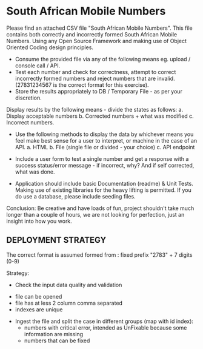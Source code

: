 # South African Mobile Numbers

Please find an attached CSV file "South African Mobile Numbers". This file contains both
correctly and incorrectly formed South African Mobile Numbers.
Using any Open Source Framework and making use of Object Oriented Coding design
principles.

* Consume the provided file via any of the following means eg. upload / console call / API.
* Test each number and check for correctness, attempt to correct incorrectly formed numbers
and reject numbers that are invalid. (27831234567 is the correct format for this exercise).
* Store the results appropriately to DB / Temporary File - as per your discretion.

Display results by the following means - divide the states as follows:
a. Display acceptable numbers
b. Corrected numbers + what was modified
c. Incorrect numbers.

* Use the following methods to display the data by whichever means you feel make best sense
for a user to interpret, or machine in the case of an API.
a. HTML
b. File (single file or divided - your choice)
c. API endpoint

* Include a user form to test a single number and get a response with a success status/error
message - if incorrect, why? And if self corrected, what was done.

* Application should include basic Documentation (readme) & Unit Tests. Making use of existing
libraries for the heavy lifting is permitted. If you do use a database, please include seeding files.

Conclusion:
Be creative and have loads of fun, project shouldn't take much longer than a couple of hours,
we are not looking for perfection, just an insight into how you work.


## DEPLOYMENT STRATEGY

The correct format is assumed formed from : fixed prefix "2783" + 7 digits (0-9)


Strategy:

* Check the input data quality and validation
 - file can be opened
 - file has at less 2 column comma separated
 - indexes are unique

* Ingest the file and split the case in different groups (map with id index):
    * numbers with critical error, intended as UnFixable because some information are missing
    * numbers that can be fixed

